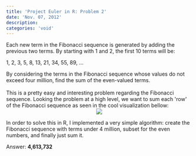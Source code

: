 ```yaml
---
title: 'Project Euler in R: Problem 2'
date: 'Nov. 07, 2012'
description:
categories: 'void'
---
```

<div class="problem">Each new term in the Fibonacci sequence is generated by adding the previous two terms. By starting with 1 and 2, the first 10 terms will be:
<br />
<p class="center_copy">1, 2, 3, 5, 8, 13, 21, 34, 55, 89, ...</p>
By considering the terms in the Fibonacci sequence whose values do not exceed four million, find the sum of the even-valued terms.</div>

<br />
This is a pretty easy and interesting problem regarding the Fibonacci sequence. Looking the problem at a high level, we want to sum each 'row' of the Fibonacci sequence as seen in the cool visualization bellow:

<center>
<img src="{{urls.media}}/fib.jpg" />
</center>

In order to solve this in R, I implemented a very simple algorithm: create the Fibonacci sequence with terms under 4 million, subset for the even numbers, and finally just sum it.

<script src="https://gist.github.com/4242888.js"></script>

Answer: <strong>4,613,732</strong>
